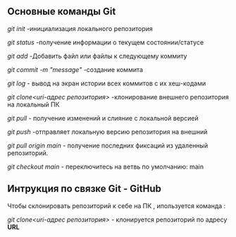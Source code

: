 ## Основные команды Git 

*git init* -инициализация локального репозитория

*git status* -получение информации о текущем состоянии/статусе

*git add* -Добавить файл или файлы к следующему коммиту

*git commit -m "message"* -создание коммита

*git log* - вывод на экран истории всех коммитов с их хеш-кодами

*git clone<uri-адрес репозитория>* -клонирование внешнего репозитория на локальный ПК

*git pull* - получение изменений и слияние с локальной версией

*git push* -отправляет локальную версию репозитория на внешний 

*git pull origin main* - получение последних фиксаций из удаленный репозиторий.

*git checkout main* - переключитесь на ветвь по умолчанию: main

## Интрукция по связке Git - GitHub

Чтобы склонировать репозиторий к себе на ПК , ипользуется команда :

*git clone<uri-адрес репозитория>* - клонируется репозиторий по адресу **URL**